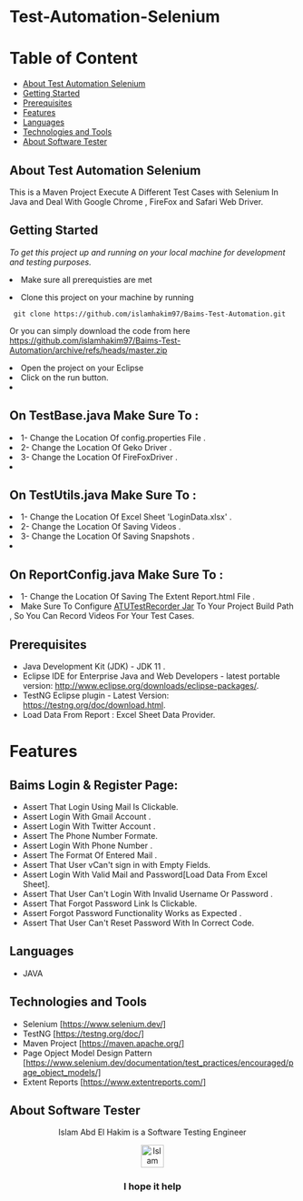 # Test-Automation-Selenium

# Table of Content
- [About Test Automation Selenium](#about-test-automation-selenium)
- [Getting Started](#getting-started)
- [Prerequisites](#prerequisites)
- [Features](#features)
- [Languages](#languages)
- [Technologies and Tools](#technologies-and-tools)
- [About Software Tester](#about-software-tester)

 ## About Test Automation Selenium
 This is a Maven Project Execute A Different Test Cases with Selenium In Java and Deal With Google Chrome , FireFox and Safari Web Driver.
 
 ## Getting Started

*To get this project up and running on your local machine for development and testing purposes.* <li> Make sure all prerequisties are met  
<li> Clone this project on your machine by running  

     git clone https://github.com/islamhakim97/Baims-Test-Automation.git

Or you can simply download the code from here https://github.com/islamhakim97/Baims-Test-Automation/archive/refs/heads/master.zip
<li> Open the project on your Eclipse 
<li> Click on the run button.
<li><h2>On TestBase.java  Make Sure To :</h2>
<li> 1- Change the Location  Of config.properties File  .
<li> 2- Change the Location  Of Geko Driver .
<li> 3- Change the Location  Of FireFoxDriver .
<li><h2>On TestUtils.java  Make Sure To :</h2>
<li> 1- Change the Location  Of Excel Sheet 'LoginData.xlsx' .
<li> 2- Change the Location  Of Saving Videos .
<li> 3- Change the Location  Of Saving Snapshots .
<li><h2>On ReportConfig.java  Make Sure To :</h2>
<li> 1- Change the Location  Of Saving The Extent Report.html File  .


<li> Make Sure To Configure <a href ="https://drive.google.com/drive/folders/0B7rZvkq9tkwPUHRXNU8wQjRYVDA?resourcekey=0-c0dQAyEDmWpY2qUgAmpH6A" >ATUTestRecorder Jar</a> To Your Project Build Path , So You Can Record Videos For Your Test Cases.
  
## Prerequisites
- Java Development Kit (JDK) - JDK 11 .
- Eclipse IDE for Enterprise Java and Web Developers - latest portable version: http://www.eclipse.org/downloads/eclipse-packages/.
- TestNG Eclipse plugin - Latest Version: https://testng.org/doc/download.html.
- Load Data From Report : Excel Sheet Data Provider.



# Features
  ## Baims Login & Register Page:
  - Assert That Login Using Mail Is Clickable.
  - Assert Login With Gmail Account .
  - Assert Login With Twitter Account .
  - Assert The Phone Number Formate.
  - Assert Login With Phone Number .
  - Assert The Format Of Entered Mail .
  - Assert That User vCan't sign in with Empty Fields.
  - Assert Login With Valid Mail and Password[Load Data From Excel Sheet].
  - Assert That User Can't Login With Invalid Username Or Password . 
  - Assert That Forgot Password Link Is Clickable.
  - Assert Forgot Password Functionality Works as Expected .
  - Assert That User Can't Reset Password With In Correct Code.
 
  
## Languages
  - JAVA
  ## Technologies and Tools
  - Selenium [https://www.selenium.dev/]
  - TestNG [https://testng.org/doc/]
  - Maven Project [https://maven.apache.org/]
  - Page Opject Model Design Pattern [https://www.selenium.dev/documentation/test_practices/encouraged/page_object_models/]
  - Extent Reports [https://www.extentreports.com/]
  
## About Software Tester
  <div align="center">
  Islam Abd El Hakim is a Software Testing Engineer
  </div>
 <p> </p>
 <p> </p>
  <div align="center">
  <!-- Islam Abd El Hakim LinkedIn -->
  <a href="https://www.linkedin.com/in/islamhakim/">
    <img src="https://user-images.githubusercontent.com/33738409/154184172-7a13b01e-6eb1-4134-ae91-c82588a7b27b.png" width="40px" height="40px"  
      alt="Islam Abd ElHakim Linkedin Profile" />
  </a>
</div>
<p> </p>
<h3 align="center"> I hope it help </h3>
